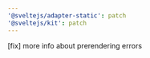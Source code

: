 ```yaml
---
'@sveltejs/adapter-static': patch
'@sveltejs/kit': patch
---
```


[fix] more info about prerendering errors
